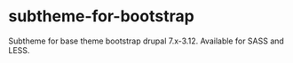 # subtheme-for-bootstrap
Subtheme for base theme bootstrap drupal 7.x-3.12. Available for SASS and LESS.
